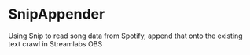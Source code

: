 # SnipAppender
 Using Snip to read song data from Spotify, append that onto the existing text crawl in Streamlabs OBS
